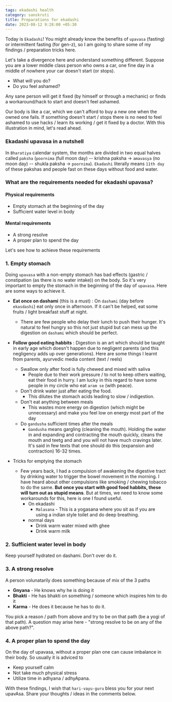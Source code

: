 ```yaml
---
tags: ekadashi health
category: sanskruti
title: Preparations for ekadashi
date: 2023-08-12 9:28:00 +05:30
---
```


Today is `Ekadashi`! You might already know the benefits of `upavasa` (fasting) or intermittent fasting (for gen-z), so I am going to share some of my findings / preparation tricks here.

Let's take a divergence here and understand something different. Suppose you are a lower middle class person who owns a car, one fine day in a middle of nowhere your car doesn't start (or stops). 
- What will you do?
- Do you feel ashamed?

Any sane person will get it fixed (by himself or through a mechanic) or finds a workaround/hack to start and doesn't feel ashamed. 

Our body is like a car, which we can't afford to buy a new one when the owned one fails. If something doesn't start / stops there is no need to feel ashamed to use hacks / learn its working / get it fixed by a doctor. With this illustration in mind, let's read ahead.

### Ekadashi upavasa in a nutshell
In `Bharatiya` calendar system, the months are divided in two equal halves called `paksha` (`poornima` (full moon day) -- krishna paksha ->  `amavasya` (no moon day) -- shukla paksha -> `poornima`). `Ekadashi` literally means `11th day` of these pakshas and people fast on these days without food and water.

### What are the requirements needed for ekadashi upavasa?

#### Physical requirements
- Empty stomach at the beginning of the day
- Sufficient water level in body

#### Mental requirements
- A strong resolve
- A proper plan to spend the day

Let's see how to achieve these requirements

### 1. Empty stomach
Doing `upavasa` with a non-empty stomach has bad effects (gastric / constipation (as there is no water intake)) on the body. So it's very important to empty the stomach in the beginning of the day of `upavasa`. Here are some ways to achieve it. 

- __Eat once on dashami__ (this is a must) : On `dashami` (day before `ekasdashi`) eat only once in afternoon. If it can't be helped, eat some fruits / light breakfast stuff at night.
    - There are few people who delay their lunch to push their hunger. It's natural to feel hungry so this not just stupid but can mess up the digestion on `dashami` which should be perfect.

- __Follow good eating habbits__ : Digestion is an art which should be taught in early age which doesn't happen due to negligent parents (and this negligency adds up over generations). Here are some things I learnt from parents, ayurvedic media content (text / reels)
    - Swallow only after food is fully chewed and mixed with saliva
        - People due to their work pressure / to not to keep others waiting, eat their food in hurry. I am lucky in this regard to have some people in my circle who eat `aram se` (with peace).
    - Don't drink water just after eating the food.
        - This dilutes the stomach acids leading to slow / indigestion.
    - Don't eat anything between meals
        - This wastes more energy on digestion (which might be unnecessary) and make you feel low on energy most part of the day
    - Do `gandusha` sufficient times after the meals
        - `Gandusha` means gargling  (cleaning the mouth). Holding the water in and expanding and contracting the mouth quickly, cleans the mouth and teetg and  and you will not have much cravings later. It's said in few texts that one should do this (expansion and contraction) 16-32 times.

-  Tricks for emptying the stomach
    - Few years back, I had a compulsion of awakening the digestive tract by drinking water to trigger the bowel movement in the morning. I have heard about other compulsions like smoking / chewing tobacco to do the same. __But once you start with good food habbits, these will turn out as stupid means__. But at times, we need to know some workarounds for this, here is one I found useful.
        - On ekadashi
            - `Malasana` - This is a yogasana where you sit as if you are using a indian style toilet and do deep breathing.
        - normal days
            - Drink warm water mixed with ghee
            - Drink warm milk


### 2. Sufficient water level in body
Keep yourself hydrated on dashami. Don't over do it.

### 3. A strong resolve
A person volunatarily does something because of mix of the 3 paths
- __Gnyana__ - He knows why he is doing it
- __Bhakti__ - He has bhakti on something / someone which inspires him to do it
- __Karma__ - He does it because he has to do it.

You pick a reason / path from above and try to be on that path (be a yogi of that path). A question may arise here - "strong resolve to be on any of the above path?".

### 4. A proper plan to spend the day
On the day of upavasa, without a proper plan one can cause imbalance in their body. So usually it is adviced to
- Keep yourself calm
- Not take much physical stress
- Utilize time in adhyana / adhyApana.

With these findings, I wish that `hari-vayu-guru` bless you for your next upavAsa. Share your thoughts / ideas in the comments below.
